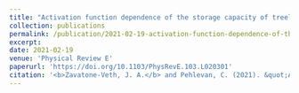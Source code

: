 ```yaml
---
title: "Activation function dependence of the storage capacity of treelike neural networks"
collection: publications
permalink: /publication/2021-02-19-activation-function-dependence-of-the-storage-capacity-of-treelike-neural-networks
excerpt: 
date: 2021-02-19
venue: 'Physical Review E'
paperurl: 'https://doi.org/10.1103/PhysRevE.103.L020301'
citation: '<b>Zavatone-Veth, J. A.</b> and Pehlevan, C. (2021). &quot;Activation function dependence of the storage capacity of treelike neural networks.&quot; <i>Physical Review E</i> (103) L020301.'
---
```


